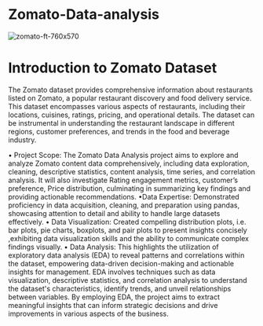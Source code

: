 # Zomato-Data-analysis
![zomato-ft-760x570](https://github.com/user-attachments/assets/b73d13b0-c046-48b3-8d9c-5075b15fc477)
# Introduction to Zomato Dataset
The Zomato dataset provides comprehensive information about restaurants listed on Zomato, a popular restaurant discovery and food delivery service. This dataset encompasses various aspects of restaurants, including their locations, cuisines, ratings, pricing, and operational details. The dataset can be instrumental in understanding the restaurant landscape in different regions, customer preferences, and trends in the food and beverage industry.

•	Project Scope: The Zomato Data Analysis project aims to explore and analyze Zomato content data comprehensively, including data exploration, cleaning, descriptive statistics, content analysis, time series, and correlation analysis. It will also investigate Rating engagement metrics, customer’s preference, Price distribution, culminating in summarizing key findings and providing actionable recommendations. 
•Data Expertise: Demonstrated proficiency in data acquisition, cleaning, and preparation using pandas, showcasing attention to detail and ability to handle large datasets effectively. 
•	Data Visualization: Created compelling distribution plots, i.e. bar plots, pie charts, boxplots, and pair plots to present insights concisely ,exhibiting data visualization skills and the ability to communicate complex findings visually. 
•	Data Analysis: This highlights the utilization of exploratory data analysis (EDA) to reveal patterns and correlations within the dataset, empowering data-driven decision-making and actionable insights for management. EDA involves techniques such as data visualization, descriptive statistics, and correlation analysis to understand the dataset's characteristics, identify trends, and unveil relationships between variables. By employing EDA, the project aims to extract meaningful insights that can inform strategic decisions and drive improvements in various aspects of the business.

